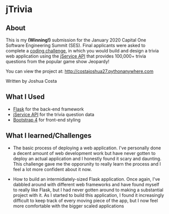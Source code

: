 # jTrivia

## About

This is my **(Winning!)** submission for the January 2020 Capital One Software Engineering Summit (SES). Final applicants were asked to complete a [coding challenge](https://www.mindsumo.com/contests/jeopardy-api), in which you would build and design a trivia web application using the [jService API](http://jservice.io) that provides 100,000+ trivia questions from the popular game show Jeopardy!

You can view the project at: http://costajoshua27.pythonanywhere.com

Written by Joshua Costa

## What I Used

* [Flask](https://flask.palletsprojects.com/en/1.1.x/) for the back-end framework
* [jService API](http://jservice.io) for the trivia question data
* [Bootstrap 4](https://getbootstrap.com) for front-end styling

## What I learned/Challenges

* The basic process of deploying a web application. I've personally done a decent amount of web development work but have never gotten to deploy an actual application and I honestly found it scary and daunting. This challenge gave me the opporunity to really learn the process and I feel a lot more confident about it now.

* How to build an intermidiately-sized Flask application. Once again, I've dabbled around with different web frameworks and have found myself to really like Flask, but I had never gotten around to making a substantial project with it. As I started to build this application, I found it increasingly difficult to keep track of every moving piece of the app, but I now feel more comfortable with the bigger scaled applications

